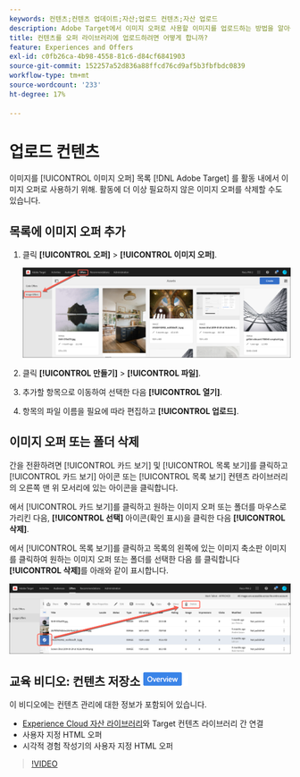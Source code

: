 ```yaml
---
keywords: 컨텐츠;컨텐츠 업데이트;자산;업로드 컨텐츠;자산 업로드
description: Adobe Target에서 이미지 오퍼로 사용할 이미지를 업로드하는 방법을 알아봅니다.
title: 컨텐츠를 오퍼 라이브러리에 업로드하려면 어떻게 합니까?
feature: Experiences and Offers
exl-id: c0fb26ca-4b98-4558-81c6-d84cf6841903
source-git-commit: 152257a52d836a88ffcd76cd9af5b3fbfbdc0839
workflow-type: tm+mt
source-wordcount: '233'
ht-degree: 17%

---
```


# 업로드 컨텐츠

이미지를 [!UICONTROL 이미지 오퍼] 목록 [!DNL Adobe Target] 를 활동 내에서 이미지 오퍼로 사용하기 위해. 활동에 더 이상 필요하지 않은 이미지 오퍼를 삭제할 수도 있습니다.

## 목록에 이미지 오퍼 추가

1. 클릭 **[!UICONTROL 오퍼]** > **[!UICONTROL 이미지 오퍼]**.

   ![오퍼 > 이미지 오퍼](/help/main/c-experiences/c-manage-content/assets/image-offers-tab.png)

1. 클릭 **[!UICONTROL 만들기]** > **[!UICONTROL 파일]**.
1. 추가할 항목으로 이동하여 선택한 다음 **[!UICONTROL 열기]**.
1. 항목의 파일 이름을 필요에 따라 편집하고 **[!UICONTROL 업로드]**.

## 이미지 오퍼 또는 폴더 삭제

간을 전환하려면 [!UICONTROL 카드 보기] 및 [!UICONTROL 목록 보기]를 클릭하고 [!UICONTROL 카드 보기] 아이콘 또는 [!UICONTROL 목록 보기] 컨텐츠 라이브러리의 오른쪽 맨 위 모서리에 있는 아이콘을 클릭합니다.

에서 [!UICONTROL 카드 보기]를 클릭하고 원하는 이미지 오퍼 또는 폴더를 마우스로 가리킨 다음, **[!UICONTROL 선택]** 아이콘(확인 표시)을 클릭한 다음 **[!UICONTROL 삭제]**.

에서 [!UICONTROL 목록 보기]를 클릭하고 목록의 왼쪽에 있는 이미지 축소판 이미지를 클릭하여 원하는 이미지 오퍼 또는 폴더를 선택한 다음 를 클릭합니다 **[!UICONTROL 삭제]**&#x200B;를 아래와 같이 표시합니다.

![선택한 항목 삭제](/help/main/c-experiences/c-manage-content/assets/delete-image-offer.png)

## 교육 비디오: 컨텐츠 저장소 ![개요 배지](/help/main/assets/overview.png)

이 비디오에는 컨텐츠 관리에 대한 정보가 포함되어 있습니다.

* [Experience Cloud 자산 라이브러리](https://experienceleague.adobe.com/docs/core-services/interface/assets/creative-cloud.html)와 Target 컨텐츠 라이브러리 간 연결
* 사용자 지정 HTML 오퍼
* 시각적 경험 작성기의 사용자 지정 HTML 오퍼

>[!VIDEO](https://video.tv.adobe.com/v/17387)
